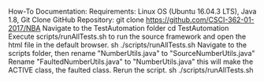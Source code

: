 How-To Documentation:
Requirements:
  Linux OS (Ubuntu 16.04.3 LTS), Java 1.8, Git
Clone GitHub Repository:
   git clone https://github.com/CSCI-362-01-2017/NBA
Navigate to the TestAutomation folder
  cd TestAutomation
Execute scripts/runAllTests.sh to run the source framework and open the html file in the default browser.
  sh ./scripts/runAllTests.sh
Navigate to the scripts folder, then rename "NumberUtils.java" to "SourceNumberUtils.java"
Rename "FaultedNumberUtils.java" to "NumberUtils.java" this will make the ACTIVE class, the faulted class. 
Rerun the script.
  sh ./scripts/runAllTests.sh
